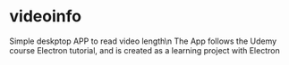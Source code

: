 # videoinfo
Simple deskptop APP to read video length\n
The App follows the Udemy course Electron tutorial, and is created as a learning project with Electron
